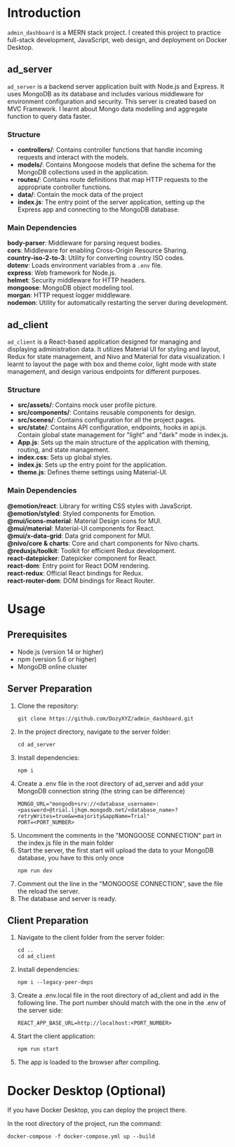 # Introduction
`admin_dashboard` is a MERN stack project. I created this project to practice full-stack development, JavaScript, web design, and deployment on Docker Desktop.

## ad_server
`ad_server` is a backend server application built with Node.js and Express. It uses MongoDB as its database and includes various middleware for environment configuration and security. This server is created based on MVC Framework. I learnt about Mongo data modelling and aggregate function to query data faster.

### Structure
- **controllers/**: Contains controller functions that handle incoming requests and interact with the models.
- **models/**: Contains Mongoose models that define the schema for the MongoDB collections used in the application.
- **routes/**: Contains route definitions that map HTTP requests to the appropriate controller functions.
- **data/**: Contain the mock data of the project
- **index.js**: The entry point of the server application, setting up the Express app and connecting to the MongoDB database.

### Main Dependencies
**body-parser**: Middleware for parsing request bodies.  
**cors**: Middleware for enabling Cross-Origin Resource Sharing.  
**country-iso-2-to-3**: Utility for converting country ISO codes.  
**dotenv**: Loads environment variables from a `.env` file.  
**express**: Web framework for Node.js.  
**helmet**: Security middleware for HTTP headers.  
**mongoose**: MongoDB object modeling tool.  
**morgan**: HTTP request logger middleware.  
**nodemon**: Utility for automatically restarting the server during development.  

## ad_client
`ad_client` is a React-based application designed for managing and displaying administration data. It utilizes Material UI for styling and layout, Redux for state management, and Nivo and Material for data visualization. I learnt to layout the page with box and theme color, light mode with state management, and design various endpoints for different purposes.

### Structure
- **src/assets/**: Contains mock user profile picture.
- **src/components/**: Contains reusable components for design.
- **src/scenes/**: Contains configuration for all the project pages.
- **src/state/**: Contains API configuration, endpoints, hooks in api.js. Contain global state management for "light" and "dark" mode in index.js.
- **App.js**: Sets up the main structure of the application with theming, routing, and state management.
- **index.css**: Sets up global styles.
- **index.js**: Sets up the entry point for the application.
- **theme.js**: Defines theme settings using Material-UI.

### Main Dependencies
**@emotion/react**: Library for writing CSS styles with JavaScript.  
**@emotion/styled**: Styled components for Emotion.  
**@mui/icons-material**: Material Design icons for MUI.  
**@mui/material**: Material-UI components for React.  
**@mui/x-data-grid**: Data grid component for MUI.  
**@nivo/core & charts**: Core and chart components for Nivo charts.  
**@reduxjs/toolkit**: Toolkit for efficient Redux development.  
**react-datepicker**: Datepicker component for React.  
**react-dom**: Entry point for React DOM rendering.  
**react-redux**: Official React bindings for Redux.  
**react-router-dom**: DOM bindings for React Router. 

# Usage
## Prerequisites
- Node.js (version 14 or higher)
- npm (version 5.6 or higher)
- MongoDB online cluster

## Server Preparation
1. Clone the repository:
   ```
   git clone https://github.com/DozyXYZ/admin_dashboard.git
   ```
2. In the project directory, navigate to the server folder:
   ```
   cd ad_server
   ```
3. Install dependencies:
   ```
   npm i
   ```
4. Create a .env file in the root directory of ad_server and add your MongoDB connection string (the string can be difference)
   ```
   MONGO_URL="mongodb+srv://<database_username>:<password>@trial.ljhqm.mongodb.net/<database_name>?retryWrites=true&w=majority&appName=Trial"
   PORT=<PORT_NUMBER>
   ```
5. Uncomment the comments in the "MONGOOSE CONNECTION" part in the index.js file in the main folder
6. Start the server, the first start will upload the data to your MongoDB database, you have to this only once
   ```
   npm run dev
   ```
7. Comment out the line in the "MONGOOSE CONNECTION", save the file the reload the server.
8. The database and server is ready.

## Client Preparation
1. Navigate to the client folder from the server folder:
   ```
   cd ..
   cd ad_client
   ```
2. Install dependencies:
   ```
   npm i --legacy-peer-deps
   ```
3. Create a .env.local file in the root directory of ad_client and add in the following line. The port number should match with the one in the .env of the server side:
   ```
   REACT_APP_BASE_URL=http://localhost:<PORT_NUMBER>
   ```
4. Start the client application:
   ```
   npm run start
   ```
5. The app is loaded to the browser after compiling.

# Docker Desktop (Optional)
If you have Docker Desktop, you can deploy the project there.

In the root directory of the project, run the command:
   ```
   docker-compose -f docker-compose.yml up --build
   ```